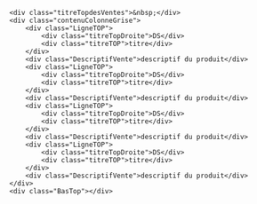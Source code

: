 	<div class="titreTopdesVentes">&nbsp;</div>
	<div class="contenuColonneGrise">
		<div class="LigneTOP">
			<div class="titreTopDroite">DS</div>
			<div class="titreTOP">titre</div>
		</div>
		<div class="DescriptifVente">descriptif du produit</div>
		<div class="LigneTOP">
			<div class="titreTopDroite">DS</div>
			<div class="titreTOP">titre</div>
		</div>
		<div class="DescriptifVente">descriptif du produit</div>
		<div class="LigneTOP">
			<div class="titreTopDroite">DS</div>
			<div class="titreTOP">titre</div>
		</div>
		<div class="DescriptifVente">descriptif du produit</div>
		<div class="LigneTOP">
			<div class="titreTopDroite">DS</div>
			<div class="titreTOP">titre</div>
		</div>
		<div class="DescriptifVente">descriptif du produit</div>
	</div>
	<div class="BasTop"></div>

